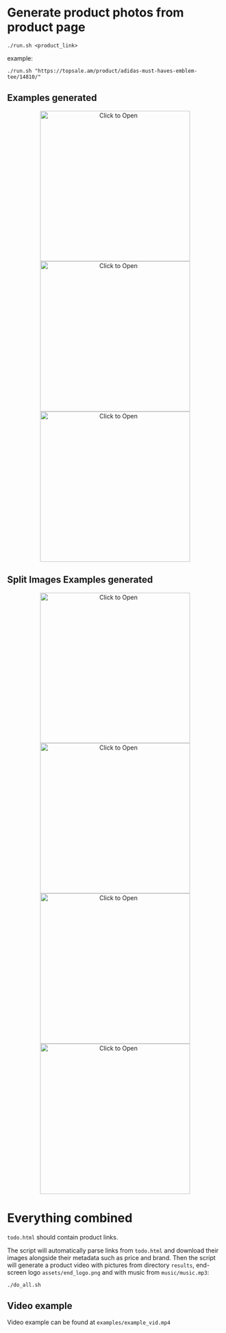 # Generate product photos from product page

```shell script
./run.sh <product_link>
```
example:
```shell script
./run.sh "https://topsale.am/product/adidas-must-haves-emblem-tee/14810/"
```

## Examples generated
<p align="center">
  <img src="examples/standard/846e6ff61e4a9a558f7eMust_Haves_Emblem_Tee_White_ED7272_21_model.png" height="350" width="350" title="Click to Open">
  <img src="examples/standard/bf8662ce483d96871fb4Untitled-1.png" height="350" width="350" title="Click to Open">
  <img src="examples/standard/106368865_2384585271841445_6638484179430715958_n.png" height="350" width="350" title="Click to Open">
</p>

## Split Images Examples generated
<p align="center">
  <img src="examples/split_image/9b9f3dbc4006e8350a9cUntitled-1.png" height="350" width="350" title="Click to Open">
  <img src="examples/split_image/89b68cf09b3851fbc731jdsijs.png" height="350" width="350" title="Click to Open">
  <img src="examples/split_image/3385f05229575dbad629asjkhdhsa.png" height="350" width="350" title="Click to Open">
  <img src="examples/split_image/c464fd10360ada381b76hjvhjvghj.png" height="350" width="350" title="Click to Open">
</p>

# Everything combined
`todo.html` should contain product links.

The script will automatically parse links from `todo.html` and download their images alongside their metadata such as price and brand.
Then the script will generate a product video with pictures from directory `results`, end-screen logo `assets/end_logo.png` and with music from `music/music.mp3`:
```shell script
./do_all.sh
```

## Video example

Video example can be found at `examples/example_vid.mp4`
